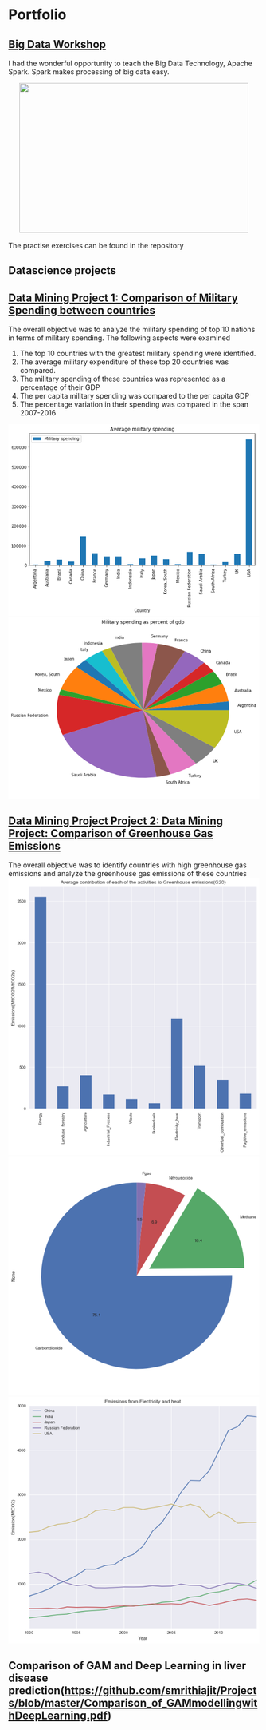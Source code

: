 # Portfolio
## [Big Data Workshop](https://github.com/smrithiajit/BigDataWorkshop/blob/master/)
I had the wonderful opportunity to teach the Big Data Technology, Apache Spark. Spark makes processing of big data easy.
<p align="center">
  <img width="460" height="300" src="https://github.com/smrithiajit/BigDataWorkshop/blob/master/fig1.gif">
</p>
The practise exercises can be found in the repository


## Datascience projects

## [Data Mining Project 1: Comparison of Military Spending between countries](https://github.com/smrithiajit/Projects/blob/master/DATS%2B6103%2BSMRITHI%2BAJIT.ipynb)

The overall objective was to analyze the military spending of top 10 nations in terms of military spending.
The following aspects were examined

1.	The top 10 countries with the greatest military spending were identified.
2.	The average military expenditure of these top 20 countries was compared.
3.	The military spending of these countries was represented as a percentage of their GDP
4.	The per capita military spending was compared to the per capita GDP
5.	The percentage variation in their spending was compared in the span 2007-2016 
  
![](/images/dm1.png) ![](/images/dm2.png)

## [Data Mining Project Project 2: Data Mining Project: Comparison of Greenhouse Gas Emissions](https://github.com/smrithiajit/Projects/blob/master/DATS6103SMRITHIAJIT11DEC.ipynb)

The overall objective was to identify countries with high greenhouse gas emissions and analyze the greenhouse gas emissions of these countries
![](/images/emission2.png)
![](/images/emission3.png)
![](/images/gasemission1.png)

## Comparison of GAM and Deep Learning in liver disease prediction(https://github.com/smrithiajit/Projects/blob/master/Comparison_of_GAMmodellingwithDeepLearning.pdf)

